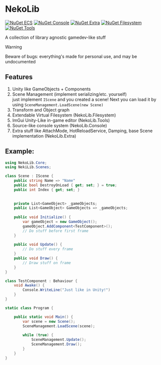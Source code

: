 # NekoLib
[![NuGet ECS](https://img.shields.io/nuget/vpre/VanderCat.NekoLib?label=VanderCat.NekoLib)](https://www.nuget.org/packages/VanderCat.NekoLib)
[![NuGet Console](https://img.shields.io/nuget/vpre/VanderCat.NekoLib.Console?label=VanderCat.NekoLib.Console)](https://www.nuget.org/packages/VanderCat.NekoLib.Console)
[![NuGet Extra](https://img.shields.io/nuget/vpre/VanderCat.NekoLib.Extra?label=VanderCat.NekoLib.Extra)](https://www.nuget.org/packages/VanderCat.NekoLib.Extra)
[![NuGet Filesystem](https://img.shields.io/nuget/vpre/VanderCat.NekoLib.Filesystem?label=VanderCat.NekoLib.Filesystem)](https://www.nuget.org/packages/VanderCat.NekoLib.Filesystem)
[![NuGet Tools](https://img.shields.io/nuget/vpre/VanderCat.NekoLib.Tools?label=VanderCat.NekoLib.Tools)](https://www.nuget.org/packages/VanderCat.NekoLib.Tools)

A collection of library agnostic gamedev-like stuff

> [!WARNING]  
> Beware of bugs: everything's made for personal use, and may be undocumented

## Features
1. Unity like GameObjects + Components
2. Scene Management (implement serializing/etc. yourself)  
   just implement `IScene` and you created a scene! Next you can load it by using `SceneManagement.LoadScene(new Scene)`
3. Transform and Object graph
4. Extendable Virtual Filesystem (NekoLib.Filesystem)
5. ImGui Unity-Like in-game editor (NekoLib.Tools)
6. Source-like console system (NekoLib.Console)
7. Extra stuff like AttachMode, HotReloadService, Damping, base Scene implementation (NekoLib.Extra)

## Example:
```csharp
using NekoLib.Core;
using NekiLib.Scenes;

class Scene : IScene {
    public string Name => "Name"
    public bool DestroyOnLoad { get; set; } = true;
    public int Index { get; set; }
   
   
    private List<GameObject> _gameObjects;
    public List<GameObject> GameObjects => _gameObjects;
    
    public void Initialize() {
        var gameObject = new GameObject();
        gameObject.AddComponent<TestComponent>();
        // Do stuff before first frame
    }
    
    public void Update() {
        // Do stuff every frame
    }
    public void Draw() {
        // Draw stuff on frame
    }
}

class TestComponent : Behaviour {
    void Awake() {
        Console.WriteLine("Just like in Unity!")
    }
}

static class Program {

    public static void Main() {
        var scene = new Scene();
        SceneManagement.LoadScene(scene);
    
        while (true) {
            SceneManagement.Update();
            SceneManagement.Draw();
        }
    }
}
```